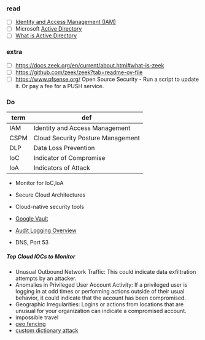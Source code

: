 ### read
- [ ] [Identity and Access Management (IAM) ](https://www.fortinet.com/resources/cyberglossary/identity-and-access-management)
- [ ] Microsoft [Active Directory](https://learn.microsoft.com/en-us/windows-server/identity/ad-ds/get-started/virtual-dc/active-directory-domain-services-overview)
- [ ] [What is Active Directory](https://www.quest.com/solutions/active-directory/what-is-active-directory.aspx)

### extra
- [ ] https://docs.zeek.org/en/current/about.html#what-is-zeek
- [ ] https://github.com/zeek/zeek?tab=readme-ov-file
- [ ] https://www.pfsense.org/ Open Source Security
      - Run a script to update it. Or pay a fee for a PUSH service.

### Do

|term|def|
|-|-|
|IAM |Identity and Access Management|
|CSPM | Cloud Security Posture Management |
|DLP | Data Loss Prevention|
|IoC | Indicator of Compromise |
|IoA | Indicators of Attack |

- Monitor for IoC,IoA
- Secure Cloud Architectures
- Cloud-native security tools
- [Google Vault ](https://support.google.com/a/answer/2462365?hl=en)
- [Audit Logging Overview](https://www.datadoghq.com/knowledge-center/audit-logging/)

- DNS, Port 53

##### Top Cloud IOCs to Monitor
- Unusual Outbound Network Traffic: This could indicate data exfiltration attempts
by an attacker.
- Anomalies in Privileged User Account Activity: If a privileged user is logging in at
odd times or performing actions outside of their usual behavior, it could indicate
that the account has been compromised.
- Geographic Irregularities: Logins or actions from locations that are unusual for
your organization can indicate a compromised account.
- impossible travel
- [geo fencing](https://www.paubox.com/blog/the-role-of-geofencing-in-cybersecurity)
- [custom dictionary attack](https://www.hackers-arise.com/post/password-cracking-creating-a-custom-wordlist-with-crunch) 


